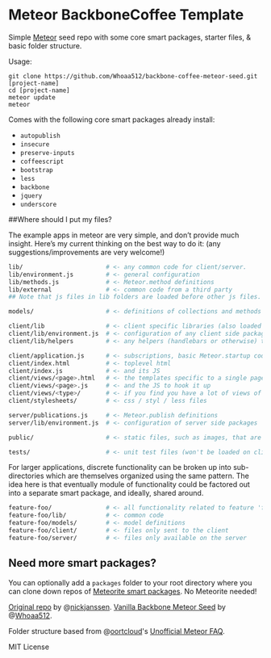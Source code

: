 # Meteor BackboneCoffee Template

Simple [Meteor](https://github.com/meteor/meteor) seed repo with some core smart packages, starter files, & basic folder structure.

Usage:
```
git clone https://github.com/Whoaa512/backbone-coffee-meteor-seed.git [project-name]
cd [project-name]
meteor update
meteor
```


Comes with the following core smart packages already install:

* `autopublish`
* `insecure`
* `preserve-inputs`
* `coffeescript`
* `bootstrap`
* `less`
* `backbone`
* `jquery`
* `underscore`


##Where should I put my files?

The example apps in meteor are very simple, and don’t provide much insight. Here’s my current thinking on the best way to do it: (any suggestions/improvements are very welcome!)

```bash
lib/                       # <- any common code for client/server.
lib/environment.js         # <- general configuration
lib/methods.js             # <- Meteor.method definitions
lib/external               # <- common code from a third party
## Note that js files in lib folders are loaded before other js files.

models/                    # <- definitions of collections and methods on them (could be collections/)

client/lib                 # <- client specific libraries (also loaded first)
client/lib/environment.js  # <- configuration of any client side packages
client/lib/helpers         # <- any helpers (handlebars or otherwise) that are used often in view files

client/application.js      # <- subscriptions, basic Meteor.startup code.
client/index.html          # <- toplevel html
client/index.js            # <- and its JS
client/views/<page>.html   # <- the templates specific to a single page
client/views/<page>.js     # <- and the JS to hook it up
client/views/<type>/       # <- if you find you have a lot of views of the same object type
client/stylesheets/        # <- css / styl / less files

server/publications.js     # <- Meteor.publish definitions
server/lib/environment.js  # <- configuration of server side packages

public/                    # <- static files, such as images, that are served directly.

tests/                     # <- unit test files (won't be loaded on client or server)
```

For larger applications, discrete functionality can be broken up into sub-directories which are themselves organized using the same pattern. The idea here is that eventually module of functionality could be factored out into a separate smart package, and ideally, shared around.

```bash
feature-foo/               # <- all functionality related to feature 'foo'
feature-foo/lib/           # <- common code
feature-foo/models/        # <- model definitions
feature-foo/client/        # <- files only sent to the client
feature-foo/server/        # <- files only available on the server
```


## Need more smart packages?
You can optionally add a `packages` folder to your root directory where you can clone down repos of [Meteorite smart packages](http://atmosphere.meteor.com). No Meteorite needed!

[Original repo](https://github.com/nickjanssen/meteor-template) by @[nickjanssen](https://github.com/nickjanssen/).
[Vanilla Backbone Meteor Seed](https://github.com/Whoaa512/vanilla-backbone-meteor-seed) by @[Whoaa512](https://github.com/whoaa512/).

Folder structure based from @[oortcloud](https://github.com/oortcloud/)'s [Unofficial Meteor FAQ](https://github.com/oortcloud/unofficial-meteor-faq/blob/master/README.md#where-should-i-put-my-files).

MIT License
